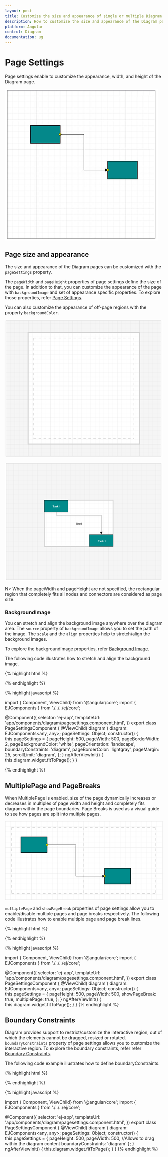 ```yaml
---
layout: post
title: Customize the size and appearance of single or multiple Diagram pages
description: How to customize the size and appearance of the Diagram pages?
platform: Angular
control: Diagram
documentation: ug
---
```


# Page Settings 

Page settings enable to customize the appearance, width, and height of the Diagram page.

![](/angular/Diagram/Page-Settings_images/Page-Settings_img1.png)

## Page size and appearance

The size and appearance of the Diagram pages can be customized with the `pageSettings` property. 

The `pageWidth` and `pageHeight` properties of page settings define the size of the page. In addition to that, you can customize the appearance of the page with `backgroundImage` and set of appearance specific properties.
To explore those properties, refer [Page Settings](/api/js/ejDiagram#members:pagesettings "Page Settings").

You can also customize the appearance of off-page regions with the property `backgroundColor`.

![](/angular/Diagram/Page-Settings_images/Page-Settings_img2.png)

![](/angular/Diagram/Page-Settings_images/Page-Settings_img3.png)

N> When the pageWidth and pageHeight are not specified, the rectangular region that completely fits all nodes and connectors are considered as page size.

### BackgroundImage

You can stretch and align the background image anywhere over the diagram area. 
The `source` property of `backgroundImage` allows you to set the path of the image. The `scale` and the `align` properties help to stretch/align the background images.
 
To explore the backgroundImage properties, refer [Background Image](/api/js/ejDiagram#members:backgroundimage "Background Image").

The following code illustrates how to stretch and align the background image.

{% highlight html %}

<div>
    <ej-diagram id="diagram" width="100%" height="600" [pageSettings]="pageSettings">
    </ej-diagram>
</div>

{% endhighlight %}

{% highlight javascript %}

import { Component, ViewChild} from '@angular/core';
import { EJComponents } from './../../ej/core';

@Component({
    selector: 'ej-app',
    templateUrl: 'app/components/diagram/pagesettings.component.html',
})
export class PageSettingsComponent {
    @ViewChild('diagram') diagram: EJComponents<any, any>;
    pageSettings: Object;
    constructor() {
        this.pageSettings = {
            pageHeight: 500,
            pageWidth: 500,
            pageBorderWidth: 2,
            pageBackgroundColor: 'white',
            pageOrientation: 'landscape',
            boundaryConstraints: 'diagram',
            pageBorderColor: 'lightgray',
            pageMargin: 25,
            scrollLimit: 'diagram',
        };
    }
    ngAfterViewInit() {
        this.diagram.widget.fitToPage();
    }
}

{% endhighlight %}

## MultiplePage and PageBreaks

When MultiplePage is enabled, size of the page dynamically increases or decreases in multiples of page width and height and completely fits diagram within the page boundaries. Page Breaks is used as a visual guide to see how pages are split into multiple pages.

![](/angular/Diagram/Page-Settings_images/Page-Settings_img4.png)

`multiplePage` and `showPageBreak` properties of page settings allow you to enable/disable multiple pages and page breaks respectively.
The following code illustrates how to enable multiple page and page break lines.

{% highlight html %}

<div>
    <ej-diagram #diagram width="100%" height="600" [pageSettings]="pageSettings">
    </ej-diagram>
</div>

{% endhighlight %}

{% highlight javascript %}

import { Component, ViewChild} from '@angular/core';
import { EJComponents } from './../../ej/core';

@Component({
    selector: 'ej-app',
    templateUrl: 'app/components/diagram/pagesettings.component.html',
})
export class PageSettingsComponent {
    @ViewChild('diagram') diagram: EJComponents<any, any>;
    pageSettings: Object;
    constructor() {
        this.pageSettings = {
            pageHeight: 500,
            pageWidth: 500,
            showPageBreak: true,
            multiplePage: true,
        };
    }
    ngAfterViewInit() {
        this.diagram.widget.fitToPage();
    }
}
{% endhighlight %}

## Boundary Constraints

 Diagram provides support to restrict/customize the interactive region, out of which the elements cannot be dragged, resized or rotated. 
 `boundaryConstraints` property of page settings allows you to customize the interactive region. To explore the boundary constraints, refer refer [Boundary Constraints](/api/js/ejDiagram#members:boundaryConstraints "Boundary Constraints").

The following code example illustrates how to define boundaryConstraints.

{% highlight html %}

<div>
    <ej-diagram #diagram width="100%" height="600" [pageSettings]="pageSettings">
    </ej-diagram>
</div>

{% endhighlight %}

{% highlight javascript %}

import { Component, ViewChild} from '@angular/core';
import { EJComponents } from './../../ej/core';

@Component({
    selector: 'ej-app',
    templateUrl: 'app/components/diagram/pagesettings.component.html',
})
export class PageSettingsComponent {
    @ViewChild('diagram') diagram: EJComponents<any, any>;
    pageSettings: Object;
    constructor() {
        this.pageSettings = {
            pageHeight: 500,
            pageWidth: 500,
            //Allows to drag within the diagram content
            boundaryConstraints: 'diagram'
        };
    }
    ngAfterViewInit() {
        this.diagram.widget.fitToPage();
    }
}
{% endhighlight %}
